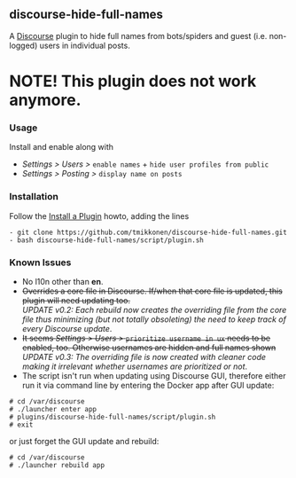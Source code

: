 ## discourse-hide-full-names

A [Discourse](https://github.com/discourse/discourse) plugin to hide full names from bots/spiders and guest (i.e. non-logged) users in individual posts.

# NOTE! This plugin does not work anymore.

### Usage

Install and enable along with 
* _Settings > Users >_ `enable names` + `hide user profiles from public`
* _Settings > Posting >_ `display name on posts`

### Installation

Follow the [Install a Plugin](https://meta.discourse.org/t/install-a-plugin/19157) howto, adding the lines
```
- git clone https://github.com/tmikkonen/discourse-hide-full-names.git
- bash discourse-hide-full-names/script/plugin.sh
```

### Known Issues
* No l10n other than **en**.
* ~~Overrides a core file in Discourse. If/when that core file is updated, this plugin will need updating too.~~  
  _UPDATE v0.2: Each rebuild now creates the overriding file from the core file thus minimizing (but not totally obsoleting) the need to keep track of every Discourse update_.
* ~~It seems _Settings > Users >_ `prioritize username in ux` needs to be enabled, too. Otherwise usernames are hidden and full names shown~~  
  _UPDATE v0.3: The overriding file is now created with cleaner code making it irrelevant whether usernames are prioritized or not_.
* The script isn't run when updating using Discourse GUI, therefore either run it via command line by entering the Docker app after GUI update:
```
# cd /var/discourse
# ./launcher enter app
# plugins/discourse-hide-full-names/script/plugin.sh
# exit
```
or just forget the GUI update and rebuild:
```
# cd /var/discourse
# ./launcher rebuild app
```

